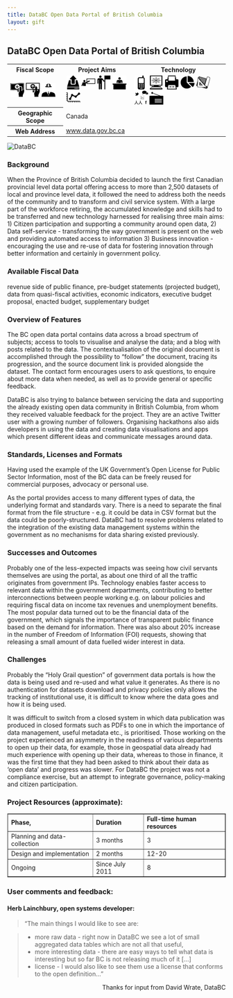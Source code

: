 ```yaml
---
title: DataBC Open Data Portal of British Columbia
layout: gift
---
```


## DataBC Open Data Portal of British Columbia

<table class="iconmatrix">
    <tr class="icons">
        <th class="inner">Fiscal Scope</th>
        <th class="inner">Project Aims</th>
        <th>Technology</th>
    </tr>
    <tr class="iconbar">
        <td class="inner">
            <img src="images/revenue.png" class="no" title="Revenue Side" />
            <img src="images/spending.png" class="" title="Spending Side" />
            <img src="images/invisible_money.png" class="no" title="Off-Budget" />
        </td>
        <td class="inner">
            <img src="images/upload.png" class="" title="Publish Better Data" />
            <img src="images/educate.png" class="no" title="Educate Citizens" />
            <img src="images/citizen.png" class="no" title="Facilitate Direct Participation"/>
            <img src="images/decision-maker.png" class="" title="Get Feedback to Policy Makers" />
            <img src="images/data_analysis.png" class="no" title="Analyse and Understand Data" />
        </td>
        <td>
            <img src="images/mobile.png" class="no" title="Mobile Technology" />
            <img src="images/web.png" class="" title="Web-based Technology" />
            <img src="images/offline.png" class="no" title="Offline and Print on Demand" />
            <img src="images/piechart.png" class="no" title="Data Visualisation and Maps" />
            <img src="images/standards.png" class="no" title="Formats and Standards" />
            <img src="images/social_media.png" class="" title="Social Media" />
            <img src="images/radio.png" class="no" title="Radio" />
        </td>
    </tr>
    <tr>
        <th class="inner">Geographic Scope</th>
        <td colspan="2">Canada</td>
    </tr>
    <tr>
        <th class="inner">Web Address</th>
        <td colspan="2"><a href="http://www.data.gov.bc.ca/">www.data.gov.bc.ca</a></td>
    </tr>
</table>

<img alt="DataBC" src="http://farm8.staticflickr.com/7240/7272465600_0b9d7f60f5_o.png" class="screenshot" />

### Background 
When the Province of British Columbia decided to launch the first Canadian provincial level data portal offering access to more than 2,500 datasets of local and province level data, it followed the need to address both the needs of the community and to transform and civil service system. With a large part of the workforce retiring, the accumulated knowledge and skills had to be transferred and new technology harnessed for realising three main aims: 1) Citizen participation and supporting a community around open data, 2) Data self-service - transforming the way government is present on the web and providing automated access to information 3) Business innovation - encouraging the use and re-use of data for fostering innovation through better information and certainly in government policy. 


### Available Fiscal Data 
revenue side of public finance, pre-budget statements (projected budget), data from quasi-fiscal activities, economic indicators, executive budget proposal, enacted budget, supplementary budget 


### Overview of Features 
The BC open data portal contains data across a broad spectrum of subjects; access to tools to visualise and analyse the data; and a blog with posts related to the data. The contextualisation of the original document is accomplished through the possibility to “follow” the document, tracing its progression, and the source document link is provided alongside the dataset. The contact form encourages users to ask questions, to enquire about more data when needed, as well as to provide general or specific feedback. 


DataBC is also trying to balance between servicing the data and supporting the already existing open data community in British Columbia, from whom they received valuable feedback for the project. They are an active Twitter user with a growing number of followers. Organising hackathons also aids developers in using the data and creating data visualisations and apps which present different ideas and communicate messages around data. 


### Standards, Licenses and Formats 

Having used the example of the UK Government’s Open License for Public Sector Information, most of the BC data can be freely reused for commercial purposes, advocacy or personal use. 

As the portal provides access to many different types of data, the underlying format and standards vary. There is a need to separate the final format from the file structure - e.g. it could be data in CSV format but the data could be poorly-structured. DataBC had to resolve problems related to the integration of the existing data management systems within the government as no mechanisms for data sharing existed previously. 

### Successes and Outcomes 

Probably one of the less-expected impacts was seeing how civil servants themselves are using the portal, as about one third of all the traffic originates from government IPs. Technology enables faster access to relevant data within the government departments, contributing to better interconnections between people working e.g. on labour policies and requiring fiscal data on income tax revenues and unemployment benefits. The most popular data turned out to be the financial data of the government, which signals the importance of transparent public finance based on the demand for information. There was also about 20% increase in the number of Freedom of Information (FOI) requests, showing that releasing a small amount of data fuelled wider interest in data. 

### Challenges 

Probably the “Holy Grail question” of government data portals is how the data is being used and re-used and what value it generates. As there is no authentication for datasets download and privacy policies only allows the tracking of institutional use, it is difficult to know where the data goes and how it is being used. 

It was difficult to switch from a closed system in which data publication was produced in closed formats such as PDFs to one in which the importance of data management, useful metadata etc., is prioritised. Those working on the project experienced an asymmetry in the readiness of various departments to open up their data, for example, those in geospatial data already had much experience with opening up their data, whereas to those in finance, it was the first time that they had been asked to think about their data as ‘open data’ and progress was slower. For DataBC the project was not a compliance exercise, but an attempt to integrate governance, policy-making and citizen participation. 

### Project Resources (approximate):

<table border="1"; padding= "1em";>
    <tr>
        <td><strong>Phase,</strong></td>
        <td><strong>Duration</strong></td>
        <td><strong>Full-time human resources</strong></td>
    </tr>
    <tr>
        <td>Planning and data-collection</td>
        <td>3 months</td>
        <td>3</td>
    </tr>
    <tr>
        <td>Design and implementation</td>
        <td>2 months</td>
        <td>12-20</td>
    </tr>
    <tr>
        <td>Ongoing</td>
        <td>Since July 2011</td>
        <td>8</td>
</table>

### User comments and feedback: 
#### Herb Lainchbury, open systems developer: 
> “The main things I would like to see are:
 
> * more raw data - right now in DataBC we see a lot of small aggregated data tables which are not all that useful, 
> * more interesting data - there are easy ways to tell what data is interesting but so far BC is not releasing much of it [...] 
> * license - I would also like to see them use a license that conforms to the open definition...” 

<p style="text-align: right">Thanks for input from David Wrate, DataBC</p> 